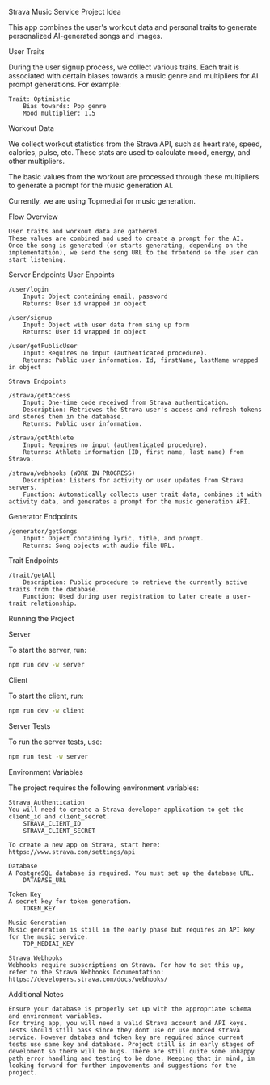 Strava Music Service
Project Idea

This app combines the user's workout data and personal traits to generate personalized AI-generated songs and images.

User Traits

During the user signup process, we collect various traits. Each trait is associated with certain biases towards a music genre and multipliers for AI prompt generations. For example:

    Trait: Optimistic
        Bias towards: Pop genre
        Mood multiplier: 1.5

Workout Data

We collect workout statistics from the Strava API, such as heart rate, speed, calories, pulse, etc. These stats are used to calculate mood, energy, and other multipliers.

The basic values from the workout are processed through these multipliers to generate a prompt for the music generation AI.

Currently, we are using Topmediai for music generation.

Flow Overview

    User traits and workout data are gathered.
    These values are combined and used to create a prompt for the AI.
    Once the song is generated (or starts generating, depending on the implementation), we send the song URL to the frontend so the user can start listening.

Server Endpoints
User Enpoints

    /user/login
        Input: Object containing email, password
        Returns: User id wrapped in object

    /user/signup
        Input: Object with user data from sing up form
        Returns: User id wrapped in object

    /user/getPublicUser
        Input: Requires no input (authenticated procedure).
        Returns: Public user information. Id, firstName, lastName wrapped in object

    Strava Endpoints

    /strava/getAccess
        Input: One-time code received from Strava authentication.
        Description: Retrieves the Strava user's access and refresh tokens and stores them in the database.
        Returns: Public user information.

    /strava/getAthlete
        Input: Requires no input (authenticated procedure).
        Returns: Athlete information (ID, first name, last name) from Strava.

    /strava/webhooks (WORK IN PROGRESS)
        Description: Listens for activity or user updates from Strava servers.
        Function: Automatically collects user trait data, combines it with activity data, and generates a prompt for the music generation API.

Generator Endpoints

    /generator/getSongs
        Input: Object containing lyric, title, and prompt.
        Returns: Song objects with audio file URL.

Trait Endpoints

    /trait/getAll
        Description: Public procedure to retrieve the currently active traits from the database.
        Function: Used during user registration to later create a user-trait relationship.

Running the Project

Server

To start the server, run:

```bash
npm run dev -w server
```

Client

To start the client, run:

```bash
npm run dev -w client
```

Server Tests

To run the server tests, use:

```bash
npm run test -w server
```

Environment Variables

The project requires the following environment variables:

    Strava Authentication
    You will need to create a Strava developer application to get the client_id and client_secret.
        STRAVA_CLIENT_ID
        STRAVA_CLIENT_SECRET

    To create a new app on Strava, start here: https://www.strava.com/settings/api

    Database
    A PostgreSQL database is required. You must set up the database URL.
        DATABASE_URL

    Token Key
    A secret key for token generation.
        TOKEN_KEY

    Music Generation
    Music generation is still in the early phase but requires an API key for the music service.
        TOP_MEDIAI_KEY

    Strava Webhooks
    Webhooks require subscriptions on Strava. For how to set this up, refer to the Strava Webhooks Documentation: https://developers.strava.com/docs/webhooks/

Additional Notes

    Ensure your database is properly set up with the appropriate schema and environment variables.
    For trying app, you will need a valid Strava account and API keys. Tests should still pass since they dont use or use mocked strava service. However databas and token key are required since current tests use same key and database. Project still is in early stages of develoment so there will be bugs. There are still quite some unhappy path error handling and testing to be done. Keeping that in mind, im looking forward for further impovements and suggestions for the project.
